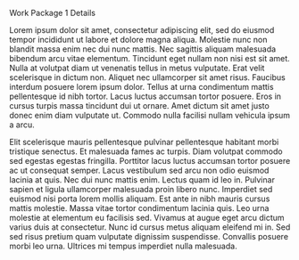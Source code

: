 Work Package 1 Details

Lorem ipsum dolor sit amet, consectetur adipiscing elit, sed do eiusmod tempor incididunt ut labore et dolore magna aliqua. Molestie nunc non blandit massa enim nec dui nunc mattis. Nec sagittis aliquam malesuada bibendum arcu vitae elementum. Tincidunt eget nullam non nisi est sit amet. Nulla at volutpat diam ut venenatis tellus in metus vulputate. Erat velit scelerisque in dictum non. Aliquet nec ullamcorper sit amet risus. Faucibus interdum posuere lorem ipsum dolor. Tellus at urna condimentum mattis pellentesque id nibh tortor. Lacus luctus accumsan tortor posuere. Eros in cursus turpis massa tincidunt dui ut ornare. Amet dictum sit amet justo donec enim diam vulputate ut. Commodo nulla facilisi nullam vehicula ipsum a arcu.

Elit scelerisque mauris pellentesque pulvinar pellentesque habitant morbi tristique senectus. Et malesuada fames ac turpis. Diam volutpat commodo sed egestas egestas fringilla. Porttitor lacus luctus accumsan tortor posuere ac ut consequat semper. Lacus vestibulum sed arcu non odio euismod lacinia at quis. Nec dui nunc mattis enim. Lectus quam id leo in. Pulvinar sapien et ligula ullamcorper malesuada proin libero nunc. Imperdiet sed euismod nisi porta lorem mollis aliquam. Est ante in nibh mauris cursus mattis molestie. Massa vitae tortor condimentum lacinia quis. Leo urna molestie at elementum eu facilisis sed. Vivamus at augue eget arcu dictum varius duis at consectetur. Nunc id cursus metus aliquam eleifend mi in. Sed sed risus pretium quam vulputate dignissim suspendisse. Convallis posuere morbi leo urna. Ultrices mi tempus imperdiet nulla malesuada.
